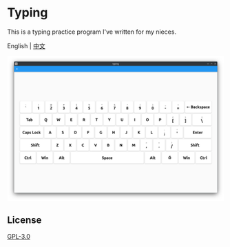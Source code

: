 # Typing

This is a typing practice program I've written for my nieces.

English | [中文](./README_ZH.md)

![app](./app.png)

## License

[GPL-3.0](LICENSE)
